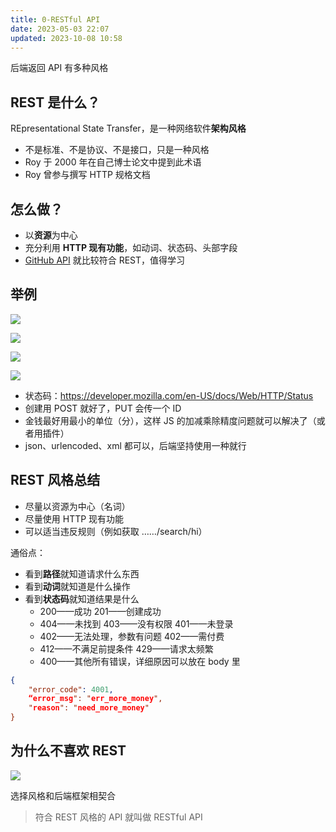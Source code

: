 ```yaml
---
title: 0-RESTful API
date: 2023-05-03 22:07
updated: 2023-10-08 10:58
---
```


后端返回 API 有多种风格

## REST 是什么？

REpresentational State Transfer，是一种网络软件**架构风格**

- 不是标准、不是协议、不是接口，只是一种风格
- Roy 于 2000 年在自己博士论文中提到此术语
- Roy 曾参与撰写 HTTP 规格文档

## 怎么做？

- 以**资源**为中心
- 充分利用 **HTTP 现有功能**，如动词、状态码、头部字段
- [GitHub API](https://docs.github.com/rest) 就比较符合 REST，值得学习

## 举例

![](https://cdn.wallleap.cn/img/pic/illustrtion/20221015001931.png)

![](https://cdn.wallleap.cn/img/pic/illustrtion/20221015002146.png)

![](https://cdn.wallleap.cn/img/pic/illustrtion/20221015003149.png)

![](https://cdn.wallleap.cn/img/pic/illustrtion/20221015003204.png)

- 状态码：<https://developer.mozilla.com/en-US/docs/Web/HTTP/Status>
- 创建用 POST 就好了，PUT 会传一个 ID
- 金钱最好用最小的单位（分），这样 JS 的加减乘除精度问题就可以解决了（或者用插件）
- json、urlencoded、xml 都可以，后端坚持使用一种就行

## REST 风格总结

- 尽量以资源为中心（名词）
- 尽量使用 HTTP 现有功能
- 可以适当违反规则（例如获取 ……/search/hi）

通俗点：

- 看到**路径**就知道请求什么东西
- 看到**动词**就知道是什么操作
- 看到**状态码**就知道结果是什么
	- 200——成功 201——创建成功
	- 404——未找到 403——没有权限 401——未登录
	- 402——无法处理，参数有问题 402——需付费
	- 412——不满足前提条件 429——请求太频繁
	- 400——其他所有错误，详细原因可以放在 body 里

```json
{
	"error_code": 4001,
	“error_msg": "err_more_money",
	"reason": "need_more_money"
}
```

## 为什么不喜欢 REST

![](https://cdn.wallleap.cn/img/pic/illustrtion/20221015004505.png)

选择风格和后端框架相契合

> 符合 REST 风格的 API 就叫做 RESTful API
